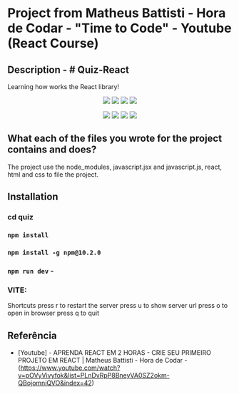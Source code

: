 # Project from Matheus Battisti - Hora de Codar - "Time to Code" - Youtube (React Course)

## Description - # Quiz-React

Learning how works the React library!

<p align="center">
  <img src="https://img.shields.io/github/downloads/ThayRibeiro0/project0.2/total?color=%2300ff00&logo=Github&style=plastic" />
  <img src="https://img.shields.io/github/repo-size/ThayRibeiro0/project0.2?style=plastic" />
  <img src="https://img.shields.io/github/languages/top/ThayRibeiro0/project0.2?style=plastic" />
  <img src="https://img.shields.io/github/last-commit/ThayRibeiro0/project0.2?style=plastic" />
</p>

<p align="center">
    <img src="https://img.shields.io/badge/-Javascript/total?logo=Javascript" />
    <img src="https://img.shields.io/badge/HTML-E34F26?&logo=html5&logoColor=white&style=flat"  />
    <img src="https://img.shields.io/badge/CSS-3776AB?&logo=css3&logoColor=white&style=flat" />
    <img src="https://img.shields.io/badge/-ReactJs-61DAFB?logo=react&logoColor=white&style=flat">
</p>
    
## What each of the files you wrote for the project contains and does?

The project use the node_modules, javascript.jsx and javascript.js, react, html and css to file the project. 

## Installation

### cd quiz
### `npm install`
### `npm install -g npm@10.2.0`
### `npm run dev` - 
### VITE:
Shortcuts
  press r to restart the server
  press u to show server url
  press o to open in browser
  press q to quit

## Referência
- [Youtube] - APRENDA REACT EM 2 HORAS - CRIE SEU PRIMEIRO PROJETO EM REACT | Matheus Battisti - Hora de Codar - (https://www.youtube.com/watch?v=pOVyVivyfok&list=PLnDvRpP8BneyVA0SZ2okm-QBojomniQVO&index=42)
